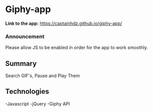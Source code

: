 # Giphy-app

**Link to the app:**
https://captainhdz.github.io/giphy-app/

### Announcement
Please allow JS to be enabled in order for the app to work smoothly.

## Summary
Search GIF's,
Pause and Play Them

##  Technologies
-Javascript
-jQuery
-Giphy API


